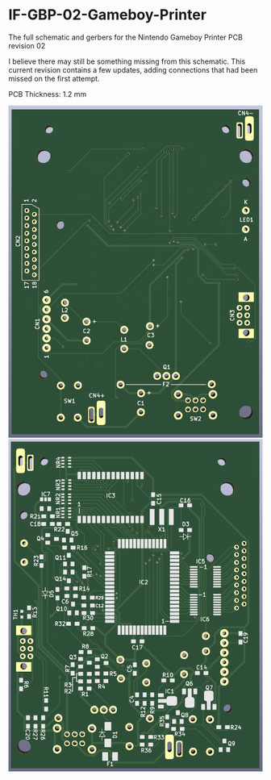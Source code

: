 # IF-GBP-02-Gameboy-Printer
The full schematic and gerbers for the Nintendo Gameboy Printer PCB revision 02

I believe there may still be something missing from this schematic. This current revision contains a few updates, adding connections that had been missed on the first attempt.

PCB Thickness: 1.2 mm

![image](https://github.com/Modman/IF-GBP-02-Gameboy-Printer/blob/main/GBPrinter_Front.png)
![image](https://github.com/Modman/IF-GBP-02-Gameboy-Printer/blob/main/GBPrinter_Back.png)
